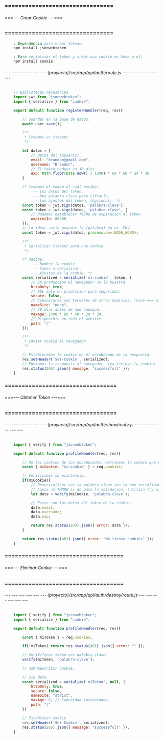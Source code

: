 ### ================================ ###
###### ===--- Crear Cookie ---=== ######
### ================================ ###

```bat
	: Dependencia para crear tokens.
	npm install jsonwebtoken

	: Para serializar el token y crear una cookie en base a el.
	npm install cookie
```

###### --- --- --- --- --- --- {proyecto}/src/app/api/auth/route.js --- --- --- --- --- --- ######

<!-- Ahora procedemos a registrar. -->

```js
	// Bibliotecas necesarias.
	import jwt from "jsonwebtoken";
	import { serialize } from "cookie";

	export default function registerHandler(req, res){

		// Guardar en la base de datos.
		await user.save();

		/**
		 * Creamos un (token)
		 */

		let datos = {
			// Datos del (usuario).
			email: "brandon@gmail.com", 
			username: "Brandon", 
			// El token caduca en 30 dias.
			exp: Math.floor(Date.now() / 1000) * 60 * 60 * 24 * 30
		}

		/* Creamos el token el cual recibe: 
			--- Los datos del token.
			--- Una palabra clave para cifrarlo.
			--- Los ajustes del token, (opcional). */
		const token = jwt.sign(datos, 'palabra-clave');
		const token = jwt.sign(datos, 'palabra-clave', {
			// Podemos establecer fecha de expiracion al token.
			expiresIn: 86400
		});
		// Lo ideas seria guardar la (palabra) en un .ENV
		const token = jwt.sign(datos, process.env.NODE_WORD);

		/**
		 * Serializar (token) para una cookie.
		 */

		/* Recibe: 
			--- Nombre la cookie.
			--- Token a serializar.
			--- Ajustes de la cookie. */
		const serialized = serialize('mi-cookie', token, {
			// En produccion el navegador no la muestra.
			httpOnly: true, 
			// SSL solo en produccion para seguridad.
			secure: false, 
			// Comunicarse con terceros de otros dominios, (none === si).
			nameSite: "none", 
			// 30 dias antes de que caduque.
			maxAge: 1000 * 60 * 60 * 24 * 30, 
			// Disponible en todo el website.
			path: "/"
		});

		/**
		 * Enviar cookie al navegador.
		 */

		// Establecemos la cookie en el encabezado de la respuesta.
		res.setHeader('Set-Cookie', serialized);
		// Enviamos la respuesta al navegador, (ya incluye la cookie).
		res.status(200).json({ message: "successfull" });
	}
```

### ================================= ###
###### ===--- Obtener Token ---=== ######
### ================================= ###

###### --- --- --- --- --- --- {proyecto}/src/app/api/auth/show/route.js --- --- --- --- --- --- ######

```js
	import { verify } from "jsonwebtoken";

	export default function profileHandler(req, res){

		// De las cookies de los encabezados, extraemos la cookie que creamos.
		const { miCookie: "mi-cookie" } = req.cookies;

		// Verificamos su existencia.
		if(miCookie){
			// Deserizalizar con la palabra clave con la que serializamos el token.
			// Lanza un THROW si no pasa la validacion, (utiliza try catch).
			let data = verify(miCookie, 'palabra-clave');

			// Estos son los datos del token de la cookie.
			data.email;
			data.username;
			data.exp;

			return res.status(200).json({ error: data });
		}

		return res.status(401).json({ error: "No tienes cookies" });
	}
```

### =================================== ###
###### ===--- Eliminar Cookie ---=== ######
### =================================== ###

###### --- --- --- --- --- --- {proyecto}/src/app/api/auth/destroy/route.js --- --- --- --- --- --- ######

```js
	import { verify } from "jsonwebtoken";
	import { serialize } from "cookie";

	export default function profileHandler(req, res){

		const { miToken } = req.cookies;

		if(!miToken) return res.status(401).json({ error: "" });

		// Verifificar token con palabra clave.
		verify(miToken, 'palabra-clave'); 

		// Sobreescribir cookie.

		// Sin data.
		const serialized = serialize('miToken', null, {
			httpOnly: true, 
			secure: false, 
			nameSite: "strict", 
			maxAge: 0, // Caducidad instantanea.
			path: "/"
		})

		// Establecer cookie.
		res.setHeader('Set-Cookie', serialized);
		res.status(200).json({ message: "successfull" });
	}
```